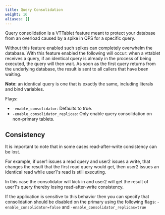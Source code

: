 ```yaml
---
title: Query Consolidation
weight: 16
aliases: []
---
```

Query consolidation is a VTTablet feature meant to protect your database from an overload caused by a spike in QPS for a specific query.

Without this feature enabled such spikes can completely overwhelm the database. With this feature enabled the following will occur: when a vttablet receives a query, if an identical query is already in the process of being executed, the query will then wait.
As soon as the first query returns from the underlying database, the result is sent to all callers that have been waiting.

**Note**: an identical query is one that is exactly the same, including literals and bind variables.

Flags:

* `-enable_consolidator`: Defaults to true.
* `-enable_consolidator_replicas`: Only enable query consolidation on non-primary tablets.

## Consistency

It is important to note that in some cases read-after-write consistency can be lost.

For example, if user1 issues a read query and user2 issues a write, that changes the result that the first read query would get, then user2 issues an identical read while user1's read is still executing.

In this case the consolidator will kick in and user2 will get the result of user1's query thereby losing read-after-write consistency.

If the application is sensitive to this behavior then you can specify that consolidation should be disabled on the primary using the following flags: `-enable_consolidator=false` and `-enable_consolidator_replicas=true`

